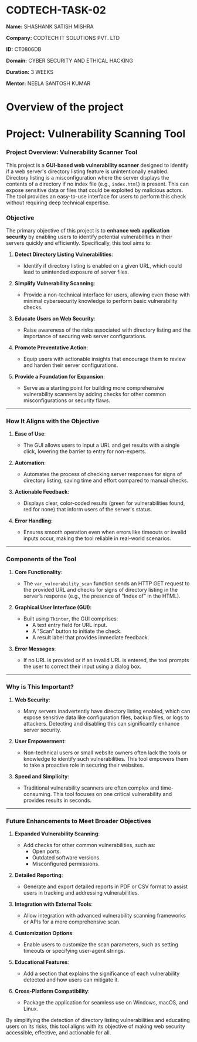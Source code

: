 # CODTECH-TASK-02

**Name:** SHASHANK SATISH MISHRA

**Company:** CODTECH IT SOLUTIONS PVT. LTD

**ID:** CT0806DB

**Domain:** CYBER SECURITY AND ETHICAL HACKING

**Duration:** 3 WEEKS

**Mentor:** NEELA SANTOSH KUMAR

# Overview of the project

# Project: Vulnerability Scanning Tool

### Project Overview: Vulnerability Scanner Tool

This project is a **GUI-based web vulnerability scanner** designed to identify if a web server's directory listing feature is unintentionally enabled. Directory listing is a misconfiguration where the server displays the contents of a directory if no index file (e.g., `index.html`) is present. This can expose sensitive data or files that could be exploited by malicious actors. The tool provides an easy-to-use interface for users to perform this check without requiring deep technical expertise.



### **Objective**

The primary objective of this project is to **enhance web application security** by enabling users to identify potential vulnerabilities in their servers quickly and efficiently. Specifically, this tool aims to:

1. **Detect Directory Listing Vulnerabilities**:
   - Identify if directory listing is enabled on a given URL, which could lead to unintended exposure of server files.

2. **Simplify Vulnerability Scanning**:
   - Provide a non-technical interface for users, allowing even those with minimal cybersecurity knowledge to perform basic vulnerability checks.

3. **Educate Users on Web Security**:
   - Raise awareness of the risks associated with directory listing and the importance of securing web server configurations.

4. **Promote Preventative Action**:
   - Equip users with actionable insights that encourage them to review and harden their server configurations.

5. **Provide a Foundation for Expansion**:
   - Serve as a starting point for building more comprehensive vulnerability scanners by adding checks for other common misconfigurations or security flaws.

---

### **How It Aligns with the Objective**

1. **Ease of Use**:
   - The GUI allows users to input a URL and get results with a single click, lowering the barrier to entry for non-experts.
   
2. **Automation**:
   - Automates the process of checking server responses for signs of directory listing, saving time and effort compared to manual checks.

3. **Actionable Feedback**:
   - Displays clear, color-coded results (green for vulnerabilities found, red for none) that inform users of the server's status.

4. **Error Handling**:
   - Ensures smooth operation even when errors like timeouts or invalid inputs occur, making the tool reliable in real-world scenarios.

---

### **Components of the Tool**

1. **Core Functionality**:
   - The `var_vulnerability_scan` function sends an HTTP GET request to the provided URL and checks for signs of directory listing in the server’s response (e.g., the presence of "Index of" in the HTML).

2. **Graphical User Interface (GUI)**:
   - Built using `Tkinter`, the GUI comprises:
     - A text entry field for URL input.
     - A "Scan" button to initiate the check.
     - A result label that provides immediate feedback.

3. **Error Messages**:
   - If no URL is provided or if an invalid URL is entered, the tool prompts the user to correct their input using a dialog box.

---

### **Why is This Important?**

1. **Web Security**:
   - Many servers inadvertently have directory listing enabled, which can expose sensitive data like configuration files, backup files, or logs to attackers. Detecting and disabling this can significantly enhance server security.

2. **User Empowerment**:
   - Non-technical users or small website owners often lack the tools or knowledge to identify such vulnerabilities. This tool empowers them to take a proactive role in securing their websites.

3. **Speed and Simplicity**:
   - Traditional vulnerability scanners are often complex and time-consuming. This tool focuses on one critical vulnerability and provides results in seconds.

---

### **Future Enhancements to Meet Broader Objectives**

1. **Expanded Vulnerability Scanning**:
   - Add checks for other common vulnerabilities, such as:
     - Open ports.
     - Outdated software versions.
     - Misconfigured permissions.

2. **Detailed Reporting**:
   - Generate and export detailed reports in PDF or CSV format to assist users in tracking and addressing vulnerabilities.

3. **Integration with External Tools**:
   - Allow integration with advanced vulnerability scanning frameworks or APIs for a more comprehensive scan.

4. **Customization Options**:
   - Enable users to customize the scan parameters, such as setting timeouts or specifying user-agent strings.

5. **Educational Features**:
   - Add a section that explains the significance of each vulnerability detected and how users can mitigate it.

6. **Cross-Platform Compatibility**:
   - Package the application for seamless use on Windows, macOS, and Linux.

By simplifying the detection of directory listing vulnerabilities and educating users on its risks, this tool aligns with its objective of making web security accessible, effective, and actionable for all.
